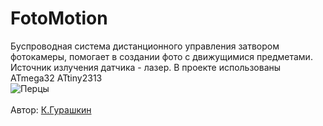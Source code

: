 ﻿# FotoMotion
Буспроводная система дистанционного управления затвором фотокамеры, помогает в создании фото с движущимися предметами. Источник излучения датчика - лазер. В проекте использованы ATmega32 ATtiny2313</br>
![Перцы](https://github.com/CrockoMan/FotoMotion/assets/125302139/363753d9-2168-4ea8-96c7-7e81b7720252)</br>
</br>Автор: [К.Гурашкин](<https://github.com/CrockoMan>)
